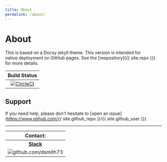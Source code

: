 ```yaml
---
title: About
permalink: /about/
---
```


# About

This is based on a Docsy jekyll theme. This version is intended for  
native deployment on GitHub pages. See the [respository]({{ site.repo }}) for more details.  

| Build Status |
| :----------: |
| [![CircleCI](https://circleci.com/gh/101101/kb/tree/master.svg?style=shield)](https://circleci.com/gh/101101/kb/tree/master) |  

## Support

If you need help, please don't hesitate to [open an issue](https://www.github.com/{{ site.github_repo }}/{{ site.github_user }}).

---
 

| Contact: |
| :---------: |
| **[Slack](https://101101workspace.slack.com/archives/D012ESWSXHQ "dsmith73 on 101101 workspace")** |
| ![github.com/dsmith73](https://avatars1.githubusercontent.com/u/44279121?s=60&u=7a933a33b51505f9d6435eeffae1c8156a47dc77&v=4 "github.com/dsmith73") |
